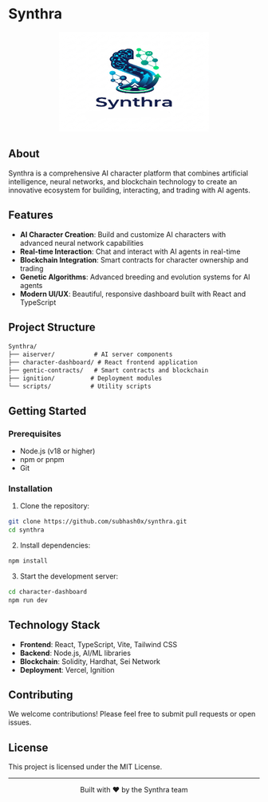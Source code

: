 # Synthra

<div align="center">
  <img src="Synthra logo.png" alt="Synthra Logo" width="300" height="200">
</div>

## About

Synthra is a comprehensive AI character platform that combines artificial intelligence, neural networks, and blockchain technology to create an innovative ecosystem for building, interacting, and trading with AI agents.

## Features

- **AI Character Creation**: Build and customize AI characters with advanced neural network capabilities
- **Real-time Interaction**: Chat and interact with AI agents in real-time
- **Blockchain Integration**: Smart contracts for character ownership and trading
- **Genetic Algorithms**: Advanced breeding and evolution systems for AI agents
- **Modern UI/UX**: Beautiful, responsive dashboard built with React and TypeScript

## Project Structure

```
Synthra/
├── aiserver/           # AI server components
├── character-dashboard/ # React frontend application
├── gentic-contracts/   # Smart contracts and blockchain
├── ignition/          # Deployment modules
└── scripts/           # Utility scripts
```

## Getting Started

### Prerequisites

- Node.js (v18 or higher)
- npm or pnpm
- Git

### Installation

1. Clone the repository:
```bash
git clone https://github.com/subhash0x/synthra.git
cd synthra
```

2. Install dependencies:
```bash
npm install
```

3. Start the development server:
```bash
cd character-dashboard
npm run dev
```

## Technology Stack

- **Frontend**: React, TypeScript, Vite, Tailwind CSS
- **Backend**: Node.js, AI/ML libraries
- **Blockchain**: Solidity, Hardhat, Sei Network
- **Deployment**: Vercel, Ignition

## Contributing

We welcome contributions! Please feel free to submit pull requests or open issues.

## License

This project is licensed under the MIT License.

---

<div align="center">
  <p>Built with ❤️ by the Synthra team</p>
</div>
